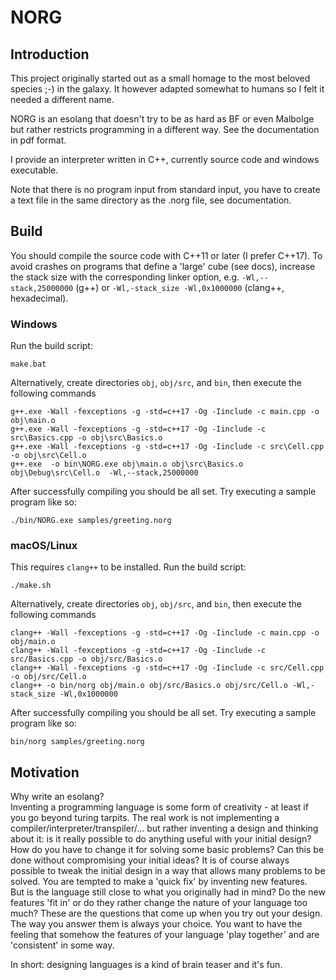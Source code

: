 # NORG

## Introduction
This project originally started out as a small homage to the most beloved species ;-) in the galaxy. It however adapted somewhat to humans so I felt it needed a different name.

NORG is an esolang that doesn't try to be as hard as BF or even Malbolge but rather restricts programming in a different way. See the documentation in pdf format. 

I provide an interpreter written in C++, currently source code and windows executable.

Note that there is no program input from standard input, you have to create a text file in the same directory as the .norg file, see documentation.


## Build

You should compile the source code with C++11 or later (I prefer C++17). To avoid crashes on programs that define a 'large' cube (see docs), increase the stack size with the corresponding linker option, e.g. `-Wl,--stack,25000000` (g++) or `-Wl,-stack_size -Wl,0x1000000` (clang++, hexadecimal). 

### Windows
Run the build script:

```batch
make.bat
```

Alternatively, create directories `obj`, `obj/src`, and `bin`, then execute the following commands

```batch
g++.exe -Wall -fexceptions -g -std=c++17 -Og -Iinclude -c main.cpp -o obj\main.o
g++.exe -Wall -fexceptions -g -std=c++17 -Og -Iinclude -c src\Basics.cpp -o obj\src\Basics.o
g++.exe -Wall -fexceptions -g -std=c++17 -Og -Iinclude -c src\Cell.cpp -o obj\src\Cell.o
g++.exe  -o bin\NORG.exe obj\main.o obj\src\Basics.o obj\Debug\src\Cell.o  -Wl,--stack,25000000
```

After successfully compiling you should be all set. Try executing a sample program like so:

```batch
./bin/NORG.exe samples/greeting.norg
```


### macOS/Linux
This requires `clang++` to be installed. Run the build script:

```shell
./make.sh
```

Alternatively, create directories `obj`, `obj/src`, and `bin`, then execute the following commands

```shell
clang++ -Wall -fexceptions -g -std=c++17 -Og -Iinclude -c main.cpp -o obj/main.o
clang++ -Wall -fexceptions -g -std=c++17 -Og -Iinclude -c src/Basics.cpp -o obj/src/Basics.o
clang++ -Wall -fexceptions -g -std=c++17 -Og -Iinclude -c src/Cell.cpp -o obj/src/Cell.o
clang++ -o bin/norg obj/main.o obj/src/Basics.o obj/src/Cell.o -Wl,-stack_size -Wl,0x1000000
```

After successfully compiling you should be all set. Try executing a sample program like so:

```shell
bin/norg samples/greeting.norg
```


## Motivation
Why write an esolang?  
Inventing a programming language is some form of creativity - at least if you go beyond turing tarpits. The real work is not implementing a compiler/interpreter/transpiler/… but rather inventing a design and thinking about it: is it really possible to do anything useful with your initial design? How do you have to change it for solving some basic problems? Can this be done without compromising your initial ideas? It is of course always possible to tweak the initial design in a way that allows many problems to be solved. You are tempted to make a 'quick fix' by inventing new features.  
But is the language still close to what you originally had in mind? Do the new features 'fit in' or do they rather change the nature of your language too much? 
These are the questions that come up when you try out your design. The way you answer them is always your choice. You want to have the feeling that somehow the features of your language 'play together' and are 'consistent' in some way.

In short: designing languages is a kind of brain teaser and it's fun.
